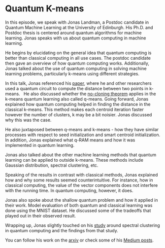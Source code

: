 # Quantum K-means
In this episode, we speak with Jonas Landman, a Postdoc candidate in Quantum Machine Learning at the University of Edinburgh. His Ph.D. and Postdoc thesis is centered around quantum algorithms for machine learning. Jonas speaks with us about quantum computing in machine learning. 

He begins by elucidating on the general idea that quantum computing is better than classical computing in all use cases. The postdoc candidate then gave an overview of how quantum computing works. Additionally, Jonas talked about the use of quantum computing in solving machine learning problems, particularly k-means using different strategies.

In this talk, Jonas referenced his [paper](https://arxiv.org/abs/1812.03584), where he and other researchers used a quantum circuit to compute the distance between two points in k-means.   He also discussed whether the [no-cloning theorem](https://en.wikipedia.org/wiki/No-cloning_theorem#:~:text=In%20physics%2C%20the%20no%2Dcloning,of%20quantum%20computing%20among%20others.) applies in the k-means quantum learning also called q-means. Going forward, Jonas explained how quantum computing helped in finding the distance in the classical k-means. This method makes each centroid iteration faster however the number of clusters, k may be a bit noisier. Jonas discussed why this was the case.

He also juxtaposed between q-means and k-means - how they have similar processes with respect to seed initialization and smart centroid initialization. In addition, Jonas explained what q-RAM means and how it was implemented in quantum learning. 

Jonas also talked about the other machine learning methods that quantum learning can be applied to outside k-means. These methods include Gaussian distribution, spectral clustering, etc. 

Speaking of the results in contrast with classical methods, Jonas explained how and why some results seemed counterintuitive. For instance, how in classical computing, the value of the vector components does not interfere with the running time. In quantum computing, however, it does. 

Jonas also spoke about the shallow quantum problem and how it applied in their work. Model evaluation of both quantum and classical learning was done using the MNIST dataset. He discussed some of the tradeoffs that played out in their observed result. 

Wrapping up, Jonas slightly touched on his [study](https://arxiv.org/abs/2007.00280) around spectral clustering in quantum computing and the findings from that study.

You can follow his work on the [arxiv](https://arxiv.org/search/quant-ph?searchtype=author&query=Landman%2C+J) or check some of his [Medium posts](https://medium.com/@jonasldmn).
